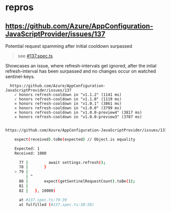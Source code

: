 # repros

## https://github.com/Azure/AppConfiguration-JavaScriptProvider/issues/137
Potential request spamming after initial cooldown surpassed

> see [#137.spec.ts](#137.spec.ts)

Showcases an issue, where refresh-intervals get ignored, after the intial refresh-interval has been surpassed and no changes occur on watched sentinel-keys.
```
  https://github.com/Azure/AppConfiguration-JavaScriptProvider/issues/137
    ✓ honors refresh-cooldown in "v1.1.2" (1141 ms)
    ✓ honors refresh-cooldown in "v1.1.0" (1119 ms)
    ✕ honors refresh-cooldown in "v1.0.1" (3861 ms)
    ✕ honors refresh-cooldown in "v1.0.0" (3799 ms)
    ✕ honors refresh-cooldown in "v1.0.0-preview4" (3817 ms)
    ✕ honors refresh-cooldown in "v1.0.0-preview3" (3787 ms)


```

```bash
https://github.com/Azure/AppConfiguration-JavaScriptProvider/issues/137 › honors refresh-cooldown in "v1.0.0-preview4"

    expect(received).toBe(expected) // Object.is equality

    Expected: 1
    Received: 1000

      77 |         await settings.refresh();
      78 |       }
    > 79 |
         | ^
      80 |       expect(getSentinelRequestCount).toBe(1);
      81 |
      82 |   }, 10000)

      at #137.spec.ts:79:39
      at fulfilled (#137.spec.ts:38:58)
```